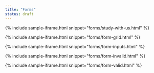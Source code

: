 ```yaml
---
title: "Forms"
status: draft
---
```


{% include sample-iframe.html snippet="forms/study-with-us.html" %}

{% include sample-iframe.html snippet="forms/form-grid.html" %}

{% include sample-iframe.html snippet="forms/form-inputs.html" %}

{% include sample-iframe.html snippet="forms/form-invalid.html" %}

{% include sample-iframe.html snippet="forms/form-valid.html" %}
